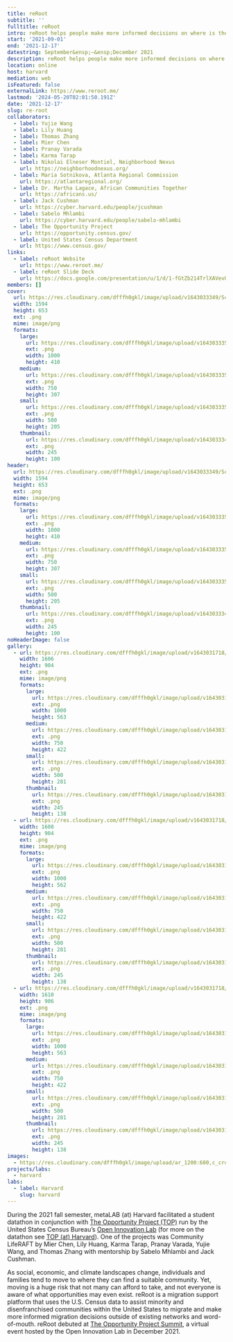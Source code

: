 ```yaml
---
title: reRoot
subtitle: ''
fulltitle: reRoot
intro: reRoot helps people make more informed decisions on where is the best place to move in the United States, outside of existing networks and word-of-mouth.
start: '2021-09-01'
end: '2021-12-17'
datestring: September&ensp;–&ensp;December 2021
description: reRoot helps people make more informed decisions on where is the best place to move in the United States, outside of existing networks and word-of-mouth.
location: online
host: harvard
mediation: web
isFeatured: false
externalLink: https://www.reroot.me/
lastmod: '2024-05-20T02:01:50.191Z'
date: '2021-12-17'
slug: re-root
collaborators:
  - label: Yujie Wang
  - label: Lily Huang
  - label: Thomas Zhang
  - label: Mier Chen
  - label: Pranay Varada
  - label: Karma Tarap
  - label: Nikolai Elneser Montiel, Neighborhood Nexus
    url: https://neighborhoodnexus.org/
  - label: Maria Sotnikova, Atlanta Regional Commission
    url: https://atlantaregional.org/
  - label: Dr. Martha Lagace, African Communities Together
    url: https://africans.us/
  - label: Jack Cushman
    url: https://cyber.harvard.edu/people/jcushman
  - label: Sabelo Mhlambi
    url: https://cyber.harvard.edu/people/sabelo-mhlambi
  - label: The Opportunity Project
    url: https://opportunity.census.gov/
  - label: United States Census Department
    url: https://www.census.gov/
links:
  - label: reRoot Website
    url: https://www.reroot.me/
  - label: reRoot Slide Deck
    url: https://docs.google.com/presentation/u/1/d/1-fGtZb214TrlXAVevUIskqv5PK4PYwjZTPkPXtNHZVs/edit#slide=id.p
members: []
cover:
  url: https://res.cloudinary.com/dfffh0gkl/image/upload/v1643033349/Screen_Shot_2022_01_24_at_8_41_07_AM_e55ef3f653.png
  width: 1594
  height: 653
  ext: .png
  mime: image/png
  formats:
    large:
      url: https://res.cloudinary.com/dfffh0gkl/image/upload/v1643033351/large_Screen_Shot_2022_01_24_at_8_41_07_AM_e55ef3f653.png
      ext: .png
      width: 1000
      height: 410
    medium:
      url: https://res.cloudinary.com/dfffh0gkl/image/upload/v1643033351/medium_Screen_Shot_2022_01_24_at_8_41_07_AM_e55ef3f653.png
      ext: .png
      width: 750
      height: 307
    small:
      url: https://res.cloudinary.com/dfffh0gkl/image/upload/v1643033352/small_Screen_Shot_2022_01_24_at_8_41_07_AM_e55ef3f653.png
      ext: .png
      width: 500
      height: 205
    thumbnail:
      url: https://res.cloudinary.com/dfffh0gkl/image/upload/v1643033349/thumbnail_Screen_Shot_2022_01_24_at_8_41_07_AM_e55ef3f653.png
      ext: .png
      width: 245
      height: 100
header:
  url: https://res.cloudinary.com/dfffh0gkl/image/upload/v1643033349/Screen_Shot_2022_01_24_at_8_41_07_AM_e55ef3f653.png
  width: 1594
  height: 653
  ext: .png
  mime: image/png
  formats:
    large:
      url: https://res.cloudinary.com/dfffh0gkl/image/upload/v1643033351/large_Screen_Shot_2022_01_24_at_8_41_07_AM_e55ef3f653.png
      ext: .png
      width: 1000
      height: 410
    medium:
      url: https://res.cloudinary.com/dfffh0gkl/image/upload/v1643033351/medium_Screen_Shot_2022_01_24_at_8_41_07_AM_e55ef3f653.png
      ext: .png
      width: 750
      height: 307
    small:
      url: https://res.cloudinary.com/dfffh0gkl/image/upload/v1643033352/small_Screen_Shot_2022_01_24_at_8_41_07_AM_e55ef3f653.png
      ext: .png
      width: 500
      height: 205
    thumbnail:
      url: https://res.cloudinary.com/dfffh0gkl/image/upload/v1643033349/thumbnail_Screen_Shot_2022_01_24_at_8_41_07_AM_e55ef3f653.png
      ext: .png
      width: 245
      height: 100
noHeaderImage: false
gallery:
  - url: https://res.cloudinary.com/dfffh0gkl/image/upload/v1643031718/Screen_Shot_2022_01_24_at_8_41_07_AM_52d55fc006.png
    width: 1606
    height: 904
    ext: .png
    mime: image/png
    formats:
      large:
        url: https://res.cloudinary.com/dfffh0gkl/image/upload/v1643031722/large_Screen_Shot_2022_01_24_at_8_41_07_AM_52d55fc006.png
        ext: .png
        width: 1000
        height: 563
      medium:
        url: https://res.cloudinary.com/dfffh0gkl/image/upload/v1643031722/medium_Screen_Shot_2022_01_24_at_8_41_07_AM_52d55fc006.png
        ext: .png
        width: 750
        height: 422
      small:
        url: https://res.cloudinary.com/dfffh0gkl/image/upload/v1643031722/small_Screen_Shot_2022_01_24_at_8_41_07_AM_52d55fc006.png
        ext: .png
        width: 500
        height: 281
      thumbnail:
        url: https://res.cloudinary.com/dfffh0gkl/image/upload/v1643031719/thumbnail_Screen_Shot_2022_01_24_at_8_41_07_AM_52d55fc006.png
        ext: .png
        width: 245
        height: 138
  - url: https://res.cloudinary.com/dfffh0gkl/image/upload/v1643031718/Screen_Shot_2022_01_24_at_8_41_28_AM_9aa41d755a.png
    width: 1608
    height: 904
    ext: .png
    mime: image/png
    formats:
      large:
        url: https://res.cloudinary.com/dfffh0gkl/image/upload/v1643031719/large_Screen_Shot_2022_01_24_at_8_41_28_AM_9aa41d755a.png
        ext: .png
        width: 1000
        height: 562
      medium:
        url: https://res.cloudinary.com/dfffh0gkl/image/upload/v1643031720/medium_Screen_Shot_2022_01_24_at_8_41_28_AM_9aa41d755a.png
        ext: .png
        width: 750
        height: 422
      small:
        url: https://res.cloudinary.com/dfffh0gkl/image/upload/v1643031721/small_Screen_Shot_2022_01_24_at_8_41_28_AM_9aa41d755a.png
        ext: .png
        width: 500
        height: 281
      thumbnail:
        url: https://res.cloudinary.com/dfffh0gkl/image/upload/v1643031718/thumbnail_Screen_Shot_2022_01_24_at_8_41_28_AM_9aa41d755a.png
        ext: .png
        width: 245
        height: 138
  - url: https://res.cloudinary.com/dfffh0gkl/image/upload/v1643031718/Screen_Shot_2022_01_24_at_8_41_39_AM_090440f58a.png
    width: 1610
    height: 906
    ext: .png
    mime: image/png
    formats:
      large:
        url: https://res.cloudinary.com/dfffh0gkl/image/upload/v1643031721/large_Screen_Shot_2022_01_24_at_8_41_39_AM_090440f58a.png
        ext: .png
        width: 1000
        height: 563
      medium:
        url: https://res.cloudinary.com/dfffh0gkl/image/upload/v1643031722/medium_Screen_Shot_2022_01_24_at_8_41_39_AM_090440f58a.png
        ext: .png
        width: 750
        height: 422
      small:
        url: https://res.cloudinary.com/dfffh0gkl/image/upload/v1643031722/small_Screen_Shot_2022_01_24_at_8_41_39_AM_090440f58a.png
        ext: .png
        width: 500
        height: 281
      thumbnail:
        url: https://res.cloudinary.com/dfffh0gkl/image/upload/v1643031719/thumbnail_Screen_Shot_2022_01_24_at_8_41_39_AM_090440f58a.png
        ext: .png
        width: 245
        height: 138
images:
  - https://res.cloudinary.com/dfffh0gkl/image/upload/ar_1200:600,c_crop/c_limit,h_1200,w_600/v1643033349/Screen_Shot_2022_01_24_at_8_41_07_AM_e55ef3f653.png
projects/labs:
  - harvard
labs:
  - label: Harvard
    slug: harvard
---
```

During the 2021 fall semester, metaLAB (at) Harvard facilitated a student datathon in conjunction with [The Opportunity Project (TOP)](https://opportunity.census.gov) run by the United States Census Bureau’s [Open Innovation Lab](https://coil.census.gov) (for more on the datathon see [TOP (at) Harvard](https://mlml.io/p/top-at-harvard/)). One of the projects was Community LifeRAFT by Mier Chen, Lily Huang, Karma Tarap, Pranay Varada, Yujie Wang, and Thomas Zhang with mentorship by Sabelo Mhlambi and Jack Cushman.

As social, economic, and climate landscapes change, individuals and families tend to move to where they can find a suitable community. Yet, moving is a huge risk that not many can afford to take, and not everyone is aware of what opportunities may even exist. reRoot is a migration support platform that uses the U.S. Census data to assist minority and disenfranchised communities within the United States to migrate and make more informed migration decisions outside of existing networks and word-of-mouth. reRoot debuted at [The Opportunity Project Summit](https://emamo.com/event/TOPSummit2021), a virtual event hosted by the Open Innovation Lab in December 2021.